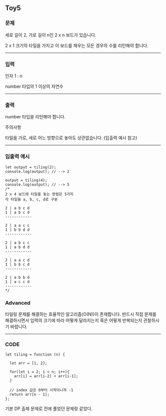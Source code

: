 ## Toy5

### 문제

세로 길이 2, 가로 길이 n인 2 x n 보드가 있습니다.

2 x 1 크기의 타일을 가지고 이 보드를 채우는 모든 경우의 수를 리턴해야 합니다.

-----------------------

### 입력

인자 1 : n

number 타입의 1 이상의 자연수

----------------------

### 출력

number 타입을 리턴해야 합니다.

주의사항

타일을 가로, 세로 어느 방향으로 놓아도 상관없습니다. (입출력 예시 참고)

---------------------------

### 입출력 예시

```JS
let output = tiling(2);
console.log(output); // --> 2

output = tiling(4);
console.log(output); // --> 5
/* 
2 x 4 보드에 타일을 놓는 방법은 5가지
각 타일을 a, b, c, d로 구분

2 | a b c d
1 | a b c d 
------------

2 | a a c c
1 | b b d d 
------------

2 | a b c c
1 | a b d d 
------------

2 | a a c d
1 | b b c d 
------------

2 | a b b d
1 | a c c d 
------------
*/
```

### Advanced

타일링 문제를 해결하는 효율적인 알고리즘(O(N))이 존재합니다. 반드시 직접 문제를 해결하시면서 입력의 크기에 따라 어떻게 달라지는지 혹은 어떻게 반복되는지 관찰하시기 바랍니다.

----------------------

### CODE

```JS
let tiling = function (n) {

  let arr = [1, 2];
  
  for(let i = 2; i < n; i++){
    arr[i] = arr[i-2] + arr[i-1]; 
  }
  
  // index 값은 0부터 시작이니까 -1
  return arr[n - 1];
};
```
기본 DP 출제 문제로 전에 풀었던 문제랑 같았다.
